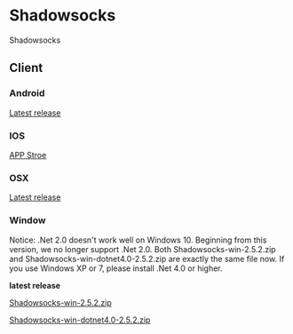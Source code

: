 # Shadowsocks
Shadowsocks


## Client

### Android

[Latest release]()


### IOS

[APP Stroe](https://itunes.apple.com/us/app/shadowsocks/id665729974?ls=1&mt=8)


### OSX

[Latest release]()


### Window

Notice: .Net 2.0 doesn't work well on Windows 10. Beginning from this version, we no longer support .Net 2.0. Both Shadowsocks-win-2.5.2.zip and Shadowsocks-win-dotnet4.0-2.5.2.zip are exactly the same file now. If you use Windows XP or 7, please install .Net 4.0 or higher.

**latest release**

[Shadowsocks-win-2.5.2.zip]()

[Shadowsocks-win-dotnet4.0-2.5.2.zip]()


